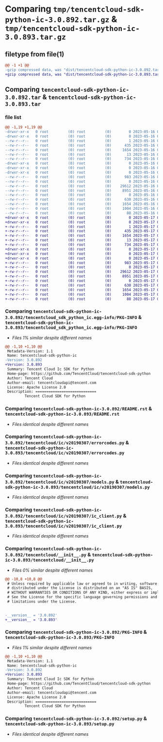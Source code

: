 # Comparing `tmp/tencentcloud-sdk-python-ic-3.0.892.tar.gz` & `tmp/tencentcloud-sdk-python-ic-3.0.893.tar.gz`

## filetype from file(1)

```diff
@@ -1 +1 @@
-gzip compressed data, was "dist/tencentcloud-sdk-python-ic-3.0.892.tar", last modified: Tue May 16 00:38:17 2023, max compression
+gzip compressed data, was "dist/tencentcloud-sdk-python-ic-3.0.893.tar", last modified: Wed May 17 03:32:55 2023, max compression
```

## Comparing `tencentcloud-sdk-python-ic-3.0.892.tar` & `tencentcloud-sdk-python-ic-3.0.893.tar`

### file list

```diff
@@ -1,19 +1,19 @@
-drwxr-xr-x   0 root         (0) root         (0)        0 2023-05-16 00:38:17.000000 tencentcloud-sdk-python-ic-3.0.892/
-drwxr-xr-x   0 root         (0) root         (0)        0 2023-05-16 00:38:17.000000 tencentcloud-sdk-python-ic-3.0.892/tencentcloud_sdk_python_ic.egg-info/
--rw-r--r--   0 root         (0) root         (0)        1 2023-05-16 00:38:17.000000 tencentcloud-sdk-python-ic-3.0.892/tencentcloud_sdk_python_ic.egg-info/dependency_links.txt
--rw-r--r--   0 root         (0) root         (0)      435 2023-05-16 00:38:17.000000 tencentcloud-sdk-python-ic-3.0.892/tencentcloud_sdk_python_ic.egg-info/SOURCES.txt
--rw-r--r--   0 root         (0) root         (0)     1654 2023-05-16 00:38:17.000000 tencentcloud-sdk-python-ic-3.0.892/tencentcloud_sdk_python_ic.egg-info/PKG-INFO
--rw-r--r--   0 root         (0) root         (0)       13 2023-05-16 00:38:17.000000 tencentcloud-sdk-python-ic-3.0.892/tencentcloud_sdk_python_ic.egg-info/top_level.txt
--rw-r--r--   0 root         (0) root         (0)      734 2023-05-16 00:38:17.000000 tencentcloud-sdk-python-ic-3.0.892/README.rst
-drwxr-xr-x   0 root         (0) root         (0)        0 2023-05-16 00:38:17.000000 tencentcloud-sdk-python-ic-3.0.892/tencentcloud/
-drwxr-xr-x   0 root         (0) root         (0)        0 2023-05-16 00:38:17.000000 tencentcloud-sdk-python-ic-3.0.892/tencentcloud/ic/
-drwxr-xr-x   0 root         (0) root         (0)        0 2023-05-16 00:38:17.000000 tencentcloud-sdk-python-ic-3.0.892/tencentcloud/ic/v20190307/
--rw-r--r--   0 root         (0) root         (0)      983 2023-05-16 00:38:17.000000 tencentcloud-sdk-python-ic-3.0.892/tencentcloud/ic/v20190307/errorcodes.py
--rw-r--r--   0 root         (0) root         (0)        0 2023-05-16 00:38:17.000000 tencentcloud-sdk-python-ic-3.0.892/tencentcloud/ic/v20190307/__init__.py
--rw-r--r--   0 root         (0) root         (0)    29612 2023-05-16 00:38:17.000000 tencentcloud-sdk-python-ic-3.0.892/tencentcloud/ic/v20190307/models.py
--rw-r--r--   0 root         (0) root         (0)     8951 2023-05-16 00:38:17.000000 tencentcloud-sdk-python-ic-3.0.892/tencentcloud/ic/v20190307/ic_client.py
--rw-r--r--   0 root         (0) root         (0)        0 2023-05-16 00:38:17.000000 tencentcloud-sdk-python-ic-3.0.892/tencentcloud/ic/__init__.py
--rw-r--r--   0 root         (0) root         (0)      630 2023-05-16 00:38:17.000000 tencentcloud-sdk-python-ic-3.0.892/tencentcloud/__init__.py
--rw-r--r--   0 root         (0) root         (0)     1654 2023-05-16 00:38:17.000000 tencentcloud-sdk-python-ic-3.0.892/PKG-INFO
--rw-r--r--   0 root         (0) root         (0)     1004 2023-05-16 00:38:17.000000 tencentcloud-sdk-python-ic-3.0.892/setup.py
--rw-r--r--   0 root         (0) root         (0)       88 2023-05-16 00:38:17.000000 tencentcloud-sdk-python-ic-3.0.892/setup.cfg
+drwxr-xr-x   0 root         (0) root         (0)        0 2023-05-17 03:32:55.000000 tencentcloud-sdk-python-ic-3.0.893/
+drwxr-xr-x   0 root         (0) root         (0)        0 2023-05-17 03:32:55.000000 tencentcloud-sdk-python-ic-3.0.893/tencentcloud_sdk_python_ic.egg-info/
+-rw-r--r--   0 root         (0) root         (0)        1 2023-05-17 03:32:55.000000 tencentcloud-sdk-python-ic-3.0.893/tencentcloud_sdk_python_ic.egg-info/dependency_links.txt
+-rw-r--r--   0 root         (0) root         (0)      435 2023-05-17 03:32:55.000000 tencentcloud-sdk-python-ic-3.0.893/tencentcloud_sdk_python_ic.egg-info/SOURCES.txt
+-rw-r--r--   0 root         (0) root         (0)     1654 2023-05-17 03:32:55.000000 tencentcloud-sdk-python-ic-3.0.893/tencentcloud_sdk_python_ic.egg-info/PKG-INFO
+-rw-r--r--   0 root         (0) root         (0)       13 2023-05-17 03:32:55.000000 tencentcloud-sdk-python-ic-3.0.893/tencentcloud_sdk_python_ic.egg-info/top_level.txt
+-rw-r--r--   0 root         (0) root         (0)      734 2023-05-17 03:32:55.000000 tencentcloud-sdk-python-ic-3.0.893/README.rst
+drwxr-xr-x   0 root         (0) root         (0)        0 2023-05-17 03:32:55.000000 tencentcloud-sdk-python-ic-3.0.893/tencentcloud/
+drwxr-xr-x   0 root         (0) root         (0)        0 2023-05-17 03:32:55.000000 tencentcloud-sdk-python-ic-3.0.893/tencentcloud/ic/
+drwxr-xr-x   0 root         (0) root         (0)        0 2023-05-17 03:32:55.000000 tencentcloud-sdk-python-ic-3.0.893/tencentcloud/ic/v20190307/
+-rw-r--r--   0 root         (0) root         (0)      983 2023-05-17 03:32:55.000000 tencentcloud-sdk-python-ic-3.0.893/tencentcloud/ic/v20190307/errorcodes.py
+-rw-r--r--   0 root         (0) root         (0)        0 2023-05-17 03:32:55.000000 tencentcloud-sdk-python-ic-3.0.893/tencentcloud/ic/v20190307/__init__.py
+-rw-r--r--   0 root         (0) root         (0)    29612 2023-05-17 03:32:55.000000 tencentcloud-sdk-python-ic-3.0.893/tencentcloud/ic/v20190307/models.py
+-rw-r--r--   0 root         (0) root         (0)     8951 2023-05-17 03:32:55.000000 tencentcloud-sdk-python-ic-3.0.893/tencentcloud/ic/v20190307/ic_client.py
+-rw-r--r--   0 root         (0) root         (0)        0 2023-05-17 03:32:55.000000 tencentcloud-sdk-python-ic-3.0.893/tencentcloud/ic/__init__.py
+-rw-r--r--   0 root         (0) root         (0)      630 2023-05-17 03:32:55.000000 tencentcloud-sdk-python-ic-3.0.893/tencentcloud/__init__.py
+-rw-r--r--   0 root         (0) root         (0)     1654 2023-05-17 03:32:55.000000 tencentcloud-sdk-python-ic-3.0.893/PKG-INFO
+-rw-r--r--   0 root         (0) root         (0)     1004 2023-05-17 03:32:55.000000 tencentcloud-sdk-python-ic-3.0.893/setup.py
+-rw-r--r--   0 root         (0) root         (0)       88 2023-05-17 03:32:55.000000 tencentcloud-sdk-python-ic-3.0.893/setup.cfg
```

### Comparing `tencentcloud-sdk-python-ic-3.0.892/tencentcloud_sdk_python_ic.egg-info/PKG-INFO` & `tencentcloud-sdk-python-ic-3.0.893/tencentcloud_sdk_python_ic.egg-info/PKG-INFO`

 * *Files 1% similar despite different names*

```diff
@@ -1,10 +1,10 @@
 Metadata-Version: 1.1
 Name: tencentcloud-sdk-python-ic
-Version: 3.0.892
+Version: 3.0.893
 Summary: Tencent Cloud Ic SDK for Python
 Home-page: https://github.com/TencentCloud/tencentcloud-sdk-python
 Author: Tencent Cloud
 Author-email: tencentcloudapi@tencent.com
 License: Apache License 2.0
 Description: ============================
         Tencent Cloud SDK for Python
```

### Comparing `tencentcloud-sdk-python-ic-3.0.892/README.rst` & `tencentcloud-sdk-python-ic-3.0.893/README.rst`

 * *Files identical despite different names*

### Comparing `tencentcloud-sdk-python-ic-3.0.892/tencentcloud/ic/v20190307/errorcodes.py` & `tencentcloud-sdk-python-ic-3.0.893/tencentcloud/ic/v20190307/errorcodes.py`

 * *Files identical despite different names*

### Comparing `tencentcloud-sdk-python-ic-3.0.892/tencentcloud/ic/v20190307/models.py` & `tencentcloud-sdk-python-ic-3.0.893/tencentcloud/ic/v20190307/models.py`

 * *Files identical despite different names*

### Comparing `tencentcloud-sdk-python-ic-3.0.892/tencentcloud/ic/v20190307/ic_client.py` & `tencentcloud-sdk-python-ic-3.0.893/tencentcloud/ic/v20190307/ic_client.py`

 * *Files identical despite different names*

### Comparing `tencentcloud-sdk-python-ic-3.0.892/tencentcloud/__init__.py` & `tencentcloud-sdk-python-ic-3.0.893/tencentcloud/__init__.py`

 * *Files 0% similar despite different names*

```diff
@@ -10,8 +10,8 @@
 # Unless required by applicable law or agreed to in writing, software
 # distributed under the License is distributed on an "AS IS" BASIS,
 # WITHOUT WARRANTIES OR CONDITIONS OF ANY KIND, either express or implied.
 # See the License for the specific language governing permissions and
 # limitations under the License.
 
 
-__version__ = '3.0.892'
+__version__ = '3.0.893'
```

### Comparing `tencentcloud-sdk-python-ic-3.0.892/PKG-INFO` & `tencentcloud-sdk-python-ic-3.0.893/PKG-INFO`

 * *Files 1% similar despite different names*

```diff
@@ -1,10 +1,10 @@
 Metadata-Version: 1.1
 Name: tencentcloud-sdk-python-ic
-Version: 3.0.892
+Version: 3.0.893
 Summary: Tencent Cloud Ic SDK for Python
 Home-page: https://github.com/TencentCloud/tencentcloud-sdk-python
 Author: Tencent Cloud
 Author-email: tencentcloudapi@tencent.com
 License: Apache License 2.0
 Description: ============================
         Tencent Cloud SDK for Python
```

### Comparing `tencentcloud-sdk-python-ic-3.0.892/setup.py` & `tencentcloud-sdk-python-ic-3.0.893/setup.py`

 * *Files identical despite different names*

